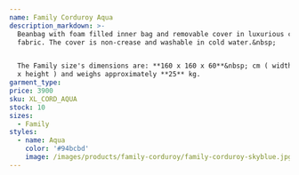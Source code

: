 ```yaml
---
name: Family Corduroy Aqua
description_markdown: >-
  Beanbag with foam filled inner bag and removable cover in luxurious corduroy
  fabric. The cover is non-crease and washable in cold water.&nbsp;


  The Family size's dimensions are: **160 x 160 x 60**&nbsp; cm ( width x depth
  x height ) and weighs approximately **25** kg.
garment_type:
price: 3900
sku: XL_CORD_AQUA
stock: 10
sizes:
  - Family
styles:
  - name: Aqua
    color: '#94bcbd'
    image: /images/products/family-corduroy/family-corduroy-skyblue.jpg
---
```


